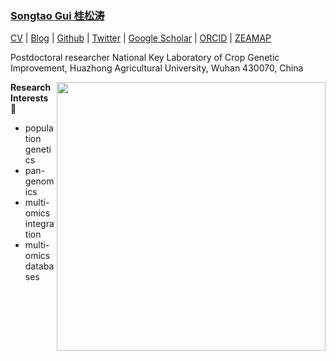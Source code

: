### [Songtao Gui 桂松涛](https://songtaogui.github.io/)

[CV](https://songtaogui.github.io/cv) | [Blog](https://songtaogui.github.io) | [Github](https://github.com/songtaogui) | [Twitter](https://twitter.com/GuiSongtao) | [Google Scholar](https://scholar.google.com/citations?user=1LAvdloAAAAJ) | [ORCID](http://orcid.org/0000-0001-6718-982X) | [ZEAMAP](http://www.zeamap.com/)

Postdoctoral researcher
National Key Laboratory of Crop Genetic Improvement, Huazhong Agricultural University, Wuhan 430070, China

<a href="https://gitstar-ranking.com/songtaogui">
<img src="https://github-readme-stats.vercel.app/api?username=songtaogui&include_all_commits=true&theme=swift&show_icons=true&bg_color=fff)" align="right" width=430 />
</a>


**Research Interests :microscope:**
- population genetics
- pan-genomics
- multi-omics integration
- multi-omics databases

<!--
<br>
<a>
<img src="https://github-profile-trophy.vercel.app/?username=songtaogui&no-frame=true&column=4&theme=flat&no-bg=true&rank=S,AAA,AA,A,B,C&title=Stars,Followers,Repositories,Commits,PullRequest,Issues)" align="Left" width=420 /> <img src="https://github-readme-stats.vercel.app/api/top-langs/?username=songtaogui&layout=compact&theme=swift&bg_color=fff&langs_count=7&custom_title=My Armory" align= "Right" width=300 >
<a/>
-->


<!-- 
[![SongtaoGui's GitHub stats](https://github-readme-stats.vercel.app/api?username=songtaogui&include_all_commits=true&theme=swift&show_icons=true)](https://github.com/anuraghazra/github-readme-stats) -->


<!-- 
[![Top Langs](https://github-readme-stats.vercel.app/api/top-langs/?username=songtaogui&layout=compact&theme=swift)](https://github.com/anuraghazra/github-readme-stats) -->

<!-- <br><br>

[![trophy](https://github-profile-trophy.vercel.app/?username=songtaogui&no-frame=true&column=3&theme=flat&no-bg=true&rank=S,AAA,AA,A,B,C&title=Stars,Followers,Repositories,Commits,PullRequest,Issues)](https://github.com/ryo-ma/github-profile-trophy) -->

<!--
**songtaogui/songtaogui** is a ✨ _special_ ✨ repository because its `README.md` (this file) appears on your GitHub profile.

Here are some ideas to get you started:

- 🔭 I’m currently working on ...
- 🌱 I’m currently learning ...
- 👯 I’m looking to collaborate on ...
- 🤔 I’m looking for help with ...
- 💬 Ask me about ...
- 📫 How to reach me: ...
- 😄 Pronouns: ...
- ⚡ Fun fact: ...
-->
